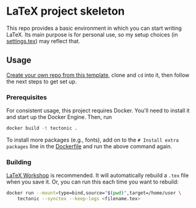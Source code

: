 # LaTeX project skeleton
This repo provides a basic environment in which you can start writing LaTeX. Its main purpose is for personal use, so my setup choices (in [settings.tex](./settings.tex)) may reflect that.

## Usage
[Create your own repo from this template](https://docs.github.com/articles/creating-a-repository-from-a-template/), clone and `cd` into it, then follow the next steps to get set up.

### Prerequisites
For consistent usage, this project requires Docker. You'll need to install it and start up the Docker Engine. Then, run
```sh
docker build -t tectonic .
```
To install more packages (e.g., fonts), add on to the `# Install extra packages` line in the [Dockerfile](./Dockerfile) and run the above command again.

### Building
[LaTeX Workshop](https://github.com/James-Yu/LaTeX-Workshop) is recommended. It will automatically rebuild a `.tex` file when you save it. Or, you can run this each time you want to rebuild:
```sh
docker run --mount=type=bind,source="$(pwd)",target=/home/user \
    tectonic --synctex --keep-logs <filename.tex>
```
